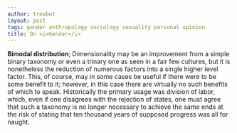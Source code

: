 ```yaml
---
author: trewbot
layout: post
tags: gender anthropology sociology sexuality personal opinion
title: On <i>Gender</i>
---
```


**Bimodal distribution**; Dimensionality may be an improvement from a simple
binary taxonomy or even a trinary one as seen in a fair few cultures, but it is
nonetheless the reduction of numerous factors into a single higher level factor.
This, of course, may in some cases be useful if there were to be some benefit to
it; however, in this case there are virtually no such benefits of which to
speak. Historically the primary usage was division of labor, which, even if one
disagrees with the rejection of states, one must agree that such a taxonomy is
no longer necessary to achieve the same ends at the risk of stating that ten
thousand years of supposed progress was all for naught.
